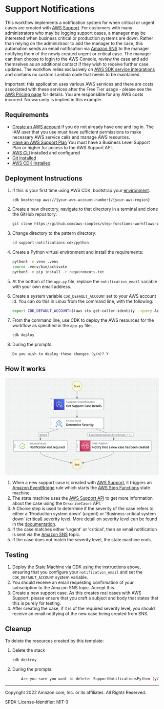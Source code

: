 # Support Notifications

This workflow implements a notification system for when critical or urgent cases are created with [AWS Support](https://aws.amazon.com/premiumsupport/). For customers with many administrators who may be logging support cases, a manager may be interested when business critical or production systems are down. Rather than relying on the administraor to add the manager to the case, this automation sends an email notification via [Amazon SNS](https://aws.amazon.com/sns/) to the manager notifying them of the newly created urgent or critical case. The manager can then choose to login to the AWS Console, review the case and add themselves as an additional contact if they wish to receive further case updates. The workflow relies exclusively on [AWS SDK service integrations](https://docs.aws.amazon.com/step-functions/latest/dg/supported-services-awssdk.html) and contains no custom Lambda code that needs to be maintained.

Important: this application uses various AWS services and there are costs associated with these services after the Free Tier usage - please see the [AWS Pricing page](https://aws.amazon.com/pricing/) for details. You are responsible for any AWS costs incurred. No warranty is implied in this example.

## Requirements

* [Create an AWS account](https://portal.aws.amazon.com/gp/aws/developer/registration/index.html) if you do not already have one and log in. The IAM user that you use must have sufficient permissions to make necessary AWS service calls and manage AWS resources.
* [Have an AWS Support Plan](https://aws.amazon.com/premiumsupport/plans/) You must have a Business Level Support Plan or higher for access to the AWS Support API.
* [AWS CLI](https://docs.aws.amazon.com/cli/latest/userguide/install-cliv2.html) installed and configured
* [Git Installed](https://git-scm.com/book/en/v2/Getting-Started-Installing-Git)
* [AWS CDK Installed](https://docs.aws.amazon.com/cdk/v2/guide/getting_started.html#getting_started_install)

## Deployment Instructions

1. If this is your first time using AWS CDK, bootstrap your [environment](https://docs.aws.amazon.com/cdk/v2/guide/getting_started.html#getting_started_bootstrap).

    ```bash
    cdk bootstrap aws://{your-aws-account-number}/{your-aws-region}
    ```

1. Create a new directory, navigate to that directory in a terminal and clone the GitHub repository:

    ```bash
    git clone https://github.com/aws-samples/step-functions-workflows-collection
    ```

1. Change directory to the pattern directory:

    ```bash
    cd support-notifications-cdk/python
    ```

1. Create a Python virtual environment and install the requirements:

    ```bash
    python3 -m venv .venv
    source .venv/bin/activate
    python3 -m pip install -r requirements.txt
    ```

1. At the bottom of the `app.py` file, replace the `notification_email` variable with your own email address.

1. Create a system variable `CDK_DEFAULT_ACCOUNT` set to your AWS account id. You can do this in Linux from the command line, with the following:

    ```bash
    export CDK_DEFAULT_ACCOUNT=$(aws sts get-caller-identity --query Account --output text)
    ```

1. From the command line, use CDK to deploy the AWS resources for the workflow as specified in the ```app.py``` file:

    ```bash
    cdk deploy
    ```

1. During the prompts:

    ```text
    Do you wish to deploy these changes (y/n)? Y
    ```

## How it works

![image](./resources/statemachine.png)

1. When a new support case is created with [AWS Support](https://aws.amazon.com/premiumsupport/), it triggers an [Amazon EventBridge](https://aws.amazon.com/eventbridge/) rule which starts the [AWS Step Functions](https://aws.amazon.com/step-functions/) state machine.
1. The state machine uses the [AWS Support API](https://docs.aws.amazon.com/awssupport/latest/user/about-support-api.html) to get more information about the case using the `DescribeCases` API.
1. A Choice step is used to determine if the severity of the case refers to either a 'Production system down' (urgent) or 'Business-critical system down' (critical) severity level. More detail on severity level can be found in the [documentation](https://docs.aws.amazon.com/awssupport/latest/APIReference/API_SeverityLevel.html#API_SeverityLevel_Contents).
1. If the case matches either 'urgent' or 'critical', then an email notification is sent via the [Amazon SNS](https://aws.amazon.com/sns/) topic.
1. If the case does not match the severity level, the state machine ends.

## Testing

1. Deploy the State Machine via CDK using the instructions above, ensuring that you configure your `notification_email` and set the `CDK_DEFAULT_ACCOUNT` system variable.
1. You should receive an email requesting confirmation of your subscription to the Amazon SNS topic. Accept this.
1. Create a new support case. As this creates real cases with AWS Support, please ensure that you craft a subject and body that states that this is purely for testing.
1. After creating the case, if it is of the required severity level, you should receive an email notifying of the new case being created from SNS.

## Cleanup

To delete the resources created by this template:

1. Delete the stack

    ```bash
    cdk destroy
    ```

1. During the prompts:

    ```bash
        Are you sure you want to delete: SupportNotificationsPython (y/n)? Y
    ```

---

Copyright 2022 Amazon.com, Inc. or its affiliates. All Rights Reserved.

SPDX-License-Identifier: MIT-0
